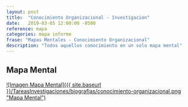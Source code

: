 ```yaml
---
layout: post
title:  "Conocimiento Organizacional - Investigacion"
date:   2019-03-05 12:00:00 -0500
reference: mapa
categories: mapa informe
frase: "Mapas Mentales - Conocimiento Organizacional"
description: "Todos aquellos conocimiento en un solo mapa mental"
---
```

## Mapa Mental
<a href="{{ site.baseurl }}/TareasInvestigaciones/biografias/conocimiento-organizacional.png">![Imagen Mapa Mental]({{ site.baseurl }}/TareasInvestigaciones/biografias/conocimiento-organizacional.png "Mapa Mental")</a>
